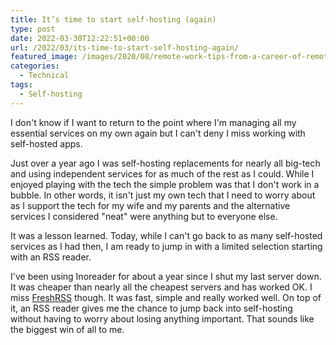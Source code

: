 ```yaml
---
title: It’s time to start self-hosting (again)
type: post
date: 2022-03-30T12:22:51+00:00
url: /2022/03/its-time-to-start-self-hosting-again/
featured_image: /images/2020/08/remote-work-tips-from-a-career-of-remote-experience.jpg
categories:
  - Technical
tags:
  - Self-hosting
---
```


I don't know if I want to return to the point where I'm managing all my essential services on my own again but I can't deny I miss working with self-hosted apps.

Just over a year ago I was self-hosting replacements for nearly all big-tech and using independent services for as much of the rest as I could. While I enjoyed playing with the tech the simple problem was that I don't work in a bubble. In other words, it isn't just my own tech that I need to worry about as I support the tech for my wife and my parents and the alternative services I considered "neat" were anything but to everyone else.

It was a lesson learned. Today, while I can't go back to as many self-hosted services as I had then, I am ready to jump in with a limited selection starting with an RSS reader.

I've been using Inoreader for about a year since I shut my last server down. It was cheaper than nearly all the cheapest servers and has worked OK. I miss [FreshRSS][1] though. It was fast, simple and really worked well. On top of it, an RSS reader gives me the chance to jump back into self-hosting without having to worry about losing anything important. That sounds like the biggest win of all to me.

 [1]: https://freshrss.org/